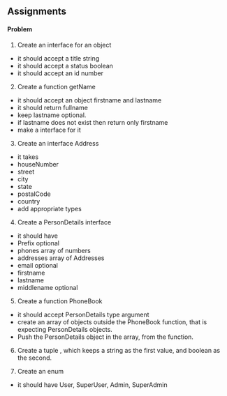 ## Assignments

#### Problem

1. Create an interface for an object

- it should accept a title string
- it should accept a status boolean
- it should accept an id number

2. Create a function getName

- it should accept an object firstname and lastname
- it should return fullname
- keep lastname optional.
- if lastname does not exist then return only firstname
- make a interface for it

3. Create an interface Address

- it takes
- houseNumber
- street
- city
- state
- postalCode
- country
- add appropriate types

4. Create a PersonDetails interface

- it should have
- Prefix optional
- phones array of numbers
- addresses array of Addresses
- email optional
- firstname
- lastname
- middlename optional

5. Create a function PhoneBook

- it should accept PersonDetails type argument
- create an array of objects outside the PhoneBook function, that is expecting PersonDetails objects.
- Push the PersonDetails object in the array, from the function.

6. Create a tuple , which keeps a string as the first value, and boolean as the second.

7. Create an enum

- it should have User, SuperUser, Admin, SuperAdmin
